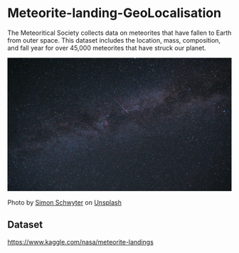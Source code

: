 # Meteorite-landing-GeoLocalisation
The Meteoritical Society collects data on meteorites that have fallen to Earth from outer space. This dataset includes the location, mass, composition, and fall year for over 45,000 meteorites that have struck our planet.
<p align="center">
  <img width="800" height="300" src="/img/simon-schwyter-iq2qbNT_2x0-unsplash.jpg">
</p>
Photo by <a href="https://unsplash.com/@saimens?utm_source=unsplash&utm_medium=referral&utm_content=creditCopyText">Simon Schwyter</a> on <a href="https://unsplash.com/s/photos/meteorite?utm_source=unsplash&utm_medium=referral&utm_content=creditCopyText">Unsplash</a>

## Dataset
https://www.kaggle.com/nasa/meteorite-landings
